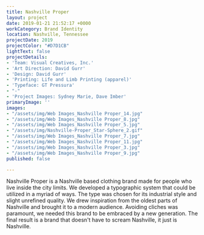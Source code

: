 ```yaml
---
title: Nashville Proper
layout: project
date: 2019-01-21 21:52:17 +0000
workCategory: Brand Identity
location: Nashville, Tennessee
projectDate: 2019
projectColor: "#D7D1CB"
lightText: false
projectDetails:
- 'Team: Visual Creatives, Inc.'
- 'Art Direction: David Gurr'
- 'Design: David Gurr'
- 'Printing: Life and Limb Printing (apparel)'
- 'Typeface: GT Pressura'
- "-"
- 'Project Images: Sydney Marie, Dave Imber'
primaryImage: ''
images:
- "/assets/img/Web Images_Nashville Proper_14.jpg"
- "/assets/img/Web Images_Nashville Proper_8.jpg"
- "/assets/img/Web Images_Nashville Proper_5.jpg"
- "/assets/img/Nashville-Proper_Star-Sphere_2.gif"
- "/assets/img/Web Images_Nashville Proper_7.jpg"
- "/assets/img/Web Images_Nashville Proper_11.jpg"
- "/assets/img/Web Images_Nashville Proper_3.jpg"
- "/assets/img/Web Images_Nashville Proper_9.jpg"
published: false

---
```

Nashville Proper is a Nashville based clothing brand made for people who live inside the city limits. We developed a typographic system that could be utilized in a myriad of ways. The type was chosen for its industrial style and slight unrefined quality. We drew inspiration from the oldest parts of Nashville and brought it to a modern audience. Avoiding cliches was paramount, we needed this brand to be embraced by a new generation. The final result is a brand that doesn't have to scream Nashville, it just is Nashville.